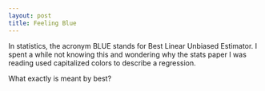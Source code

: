 ```yaml
---
layout: post
title: Feeling Blue
---
```


In statistics, the acronym BLUE stands for Best Linear Unbiased Estimator.  I spent a while not knowing this and wondering why the stats paper I was reading used capitalized colors to describe a regression.  

What exactly is meant by best?
